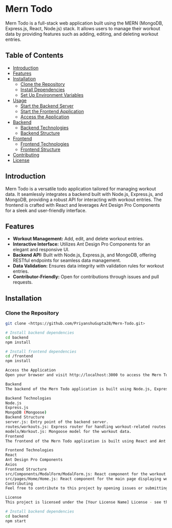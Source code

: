 # Mern Todo

Mern Todo is a full-stack web application built using the MERN (MongoDB, Express.js, React, Node.js) stack. It allows users to manage their workout data by providing features such as adding, editing, and deleting workout entries.

## Table of Contents

- [Introduction](#introduction)
- [Features](#features)
- [Installation](#installation)
  - [Clone the Repository](#clone-the-repository)
  - [Install Dependencies](#install-dependencies)
  - [Set Up Environment Variables](#set-up-environment-variables)
- [Usage](#usage)
  - [Start the Backend Server](#start-the-backend-server)
  - [Start the Frontend Application](#start-the-frontend-application)
  - [Access the Application](#access-the-application)
- [Backend](#backend)
  - [Backend Technologies](#backend-technologies)
  - [Backend Structure](#backend-structure)
- [Frontend](#frontend)
  - [Frontend Technologies](#frontend-technologies)
  - [Frontend Structure](#frontend-structure)
- [Contributing](#contributing)
- [License](#license)

## Introduction

Mern Todo is a versatile todo application tailored for managing workout data. It seamlessly integrates a backend built with Node.js, Express.js, and MongoDB, providing a robust API for interacting with workout entries. The frontend is crafted with React and leverages Ant Design Pro Components for a sleek and user-friendly interface.

## Features

- **Workout Management:** Add, edit, and delete workout entries.
- **Interactive Interface:** Utilizes Ant Design Pro Components for an elegant and responsive UI.
- **Backend API:** Built with Node.js, Express.js, and MongoDB, offering RESTful endpoints for seamless data management.
- **Data Validation:** Ensures data integrity with validation rules for workout entries.
- **Contributor-Friendly:** Open for contributions through issues and pull requests.

## Installation

### Clone the Repository

```bash
git clone <https://github.com/PriyanshuGupta28/Mern-Todo.git>

# Install backend dependencies
cd backend
npm install

# Install frontend dependencies
cd /frontend
npm install

Access the Application
Open your browser and visit http://localhost:3000 to access the Mern Todo application.

Backend
The backend of the Mern Todo application is built using Node.js, Express.js, and MongoDB. It provides RESTful API endpoints for managing workout data.

Backend Technologies
Node.js
Express.js
MongoDB (Mongoose)
Backend Structure
server.js: Entry point of the backend server.
routes/workouts.js: Express router for handling workout-related routes.
models/Workout.js: Mongoose model for the workout data.
Frontend
The frontend of the Mern Todo application is built using React and Ant Design Pro Components. It includes an editable table for displaying workout data and a modal form for adding new workout entries.

Frontend Technologies
React
Ant Design Pro Components
Axios
Frontend Structure
src/Components/ModalForm/ModalForm.js: React component for the workout form.
src/pages/Home/Home.js: React component for the main page displaying workout data.
Contributing
Feel free to contribute to this project by opening issues or submitting pull requests. Your contributions are highly appreciated!

License
This project is licensed under the [Your License Name] License - see the LICENSE file for details.

# Install backend dependencies
cd backend
npm start
```
